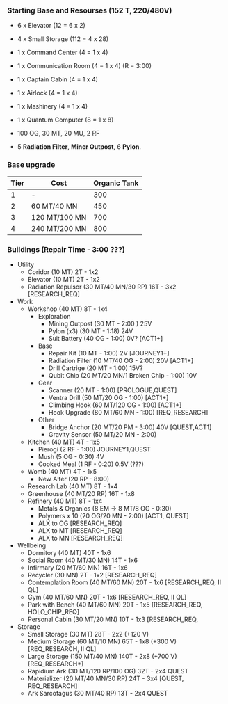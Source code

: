 ### Starting Base and Resourses (152 T, 220/480V)
- 6 x Elevator (12 = 6 x 2)
- 4 x Small Storage (112 = 4 x 28)
- 1 x Command Center (4 = 1 x 4)
- 1 x Communication Room (4 = 1 x 4) (R = 3:00)
- 1 x Captain Cabin (4 = 1 x 4)
- 1 x Airlock (4 = 1 x 4)
- 1 x Mashinery (4 = 1 x 4)
- 1 x Quantum Computer (8 = 1 x 8)

- 100 OG, 30 MT, 20 MU, 2 RF
- 5 __Radiation Filter__, __Miner Outpost__, 6 __Pylon__.

### Base upgrade
| Tier | Cost | Organic Tank |
| -----|------|--------------|
|  1   | -           | 300   |
|  2   | 60 MT/40 MN | 450   |
|  3   | 120 MT/100 MN | 700 |
|  4   | 240 MT/200 MN | 800 |

### Buildings (Repair Time - 3:00 ???)
- Utility
  - Coridor (10 MT) 2T - 1x2
  - Elevator (10 MT) 2T - 1x2
  - Radiation Repulsor (30 MT/40 MN/30 RP) 16T - 3x2 [RESEARCH_REQ]
- Work
  - Workshop (40 MT) 8T - 1x4
    - Exploration
      - Mining Outpost (30 MT - 2:00 ) 25V
      - Pylon (x3) (30 MT - 1:18) 24V
      - Suit Battery (40 OG - 1:00) 0V? [ACT1+]
    - Base
      - Repair Kit (10 MT - 1:00) 2V [JOURNEY1+]
      - Radiation Filter (10 MT/40 OG - 2:00) 20V [ACT1+]
      - Drill Cartrige (20 MT - 1:00) 15V?
      - Qubit Chip (20 MT/20 MN/1 Broken Chip - 1:00) 10V
    - Gear
      - Scanner (20 MT - 1:00) [PROLOGUE,QUEST]
      - Ventra Drill (50 MT/20 OG - 1:00) [ACT1+]
      - Climbing Hook (60 MT/120 OG - 1:00) [ACT1+]
      - Hook Upgrade (80 MT/60 MN - 1:00) [REQ_RESEARCH]
    - Other
      - Bridge Anchor (20 MT/20 PM - 3:00) 40V [QUEST,ACT1]
      - Gravity Sensor (50 MT/20 MN - 2:00) 
  - Kitchen (40 MT) 4T - 1x5
    - Pierogi (2 RF - 1:00) JOURNEY1,QUEST
    - Mush (5 OG - 0:30) 4V
    - Cooked Meal (1 RF - 0:20) 0.5V (???)
  - Womb (40 MT) 4T - 1x5
    - New Alter (20 RP - 8:00)
  - Research Lab (40 MT) 8T - 1x4
  - Greenhouse (40 MT/20 RP) 16T - 1x8
  - Refinery (40 MT) 8T - 1x4
    - Metals & Organics (8 EM -> 8 MT/8 OG - 0:30)
    - Polymers x 10 (20 OG/20 MN - 2:00) [ACT1, QUEST]
    - ALX to OG [RESEARCH_REQ]
    - ALX to MT [RESEARCH_REQ]
    - ALX to MN [RESEARCH_REQ]
- Wellbeing
  - Dormitory (40 MT) 40T - 1x6
  - Social Room (40 MT/30 MN) 14T - 1x6
  - Infirmary (20 MT/60 MN) 16T - 1x6
  - Recycler (30 MN) 2T - 1x2 [RESEARCH_REQ]
  - Contemplation Room (40 MT/60 MN) 20T - 1x6 [RESEARCH_REQ, II QL]
  - Gym (40 MT/60 MN) 20T - 1x6 [RESEARCH_REQ, II QL]
  - Park with Bench (40 MT/60 MN) 20T - 1x5 [RESEARCH_REQ, HOLO_CHIP_REQ]
  - Personal Cabin (30 MT/20 MN) 10T - 1x3 [RESEARCH_REQ,
- Storage
  - Small Storage (30 MT) 28T - 2x2 (+120 V)
  - Medium Storage (60 MT/10 MN) 65T - 1x8 (+300 V) [REQ_RESEARCH, II QL]
  - Large Storage (150 MT/40 MN) 140T - 2x8 (+700 V) [REQ_RESEARCH*]
  - Rapidium Ark (30 MT/120 RP/100 OG) 32T - 2x4 QUEST
  - Materializer (20 MT/40 MN/30 RP) 24T - 3x4 [QUEST, REQ_RESEARCH]
  - Ark Sarcofagus (30 MT/40 RP) 13T - 2x4 QUEST
